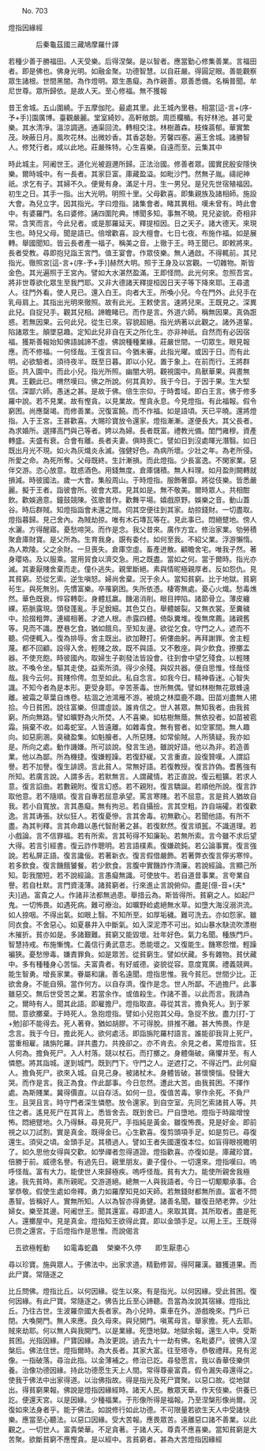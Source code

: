 ﻿　　No. 703

燈指因緣經

　　　　后秦龜茲國三藏鳩摩羅什譯


若種少善于勝福田。人天受樂。后得涅槃。是以智者。應當勤心修集善業。言福田者。即是佛也。佛身光明。如融金聚。功德智慧。以自莊嚴。得圓足眼。善能觀察眾生諸根。世間黑闇。為作燈明。眾生愚癡。為作親善。眾善悉備。名稱普聞。牟尼世尊。眾所歸依。是故人天。至心修福。無不獲報

昔王舍城。五山圍繞。于五摩伽陀。最處其里。此王城內里巷。相當[這-言+(序-予+手)]園廣博。臺觀嚴麗。堂室綺妙。高軒敞朗。周匝欄楯。有好林池。甚可愛樂。其水清凈。溫涼調適。通渠回流。轉相交注。林樹蕭森。枝條蓊郁。華實繁茂。映蔽日月。風吹花林。出微妙香。其香苾馚。芳馨四塞。遍王舍城。諸勝智人。修梵行者。咸以此地。莊嚴殊特。心生喜樂。自遠而至。云集其中

時此城主。阿阇世王。道化光被遐邇所歸。正法治國。修善者眾。國實民殷安隱快樂。爾時城中。有一長者。其家巨富。庫藏盈溢。如毗沙門。然無子胤。禱祀神祇。求乞有子。其婦不久。便覺有身。滿足十月。生一男兒。是兒先世宿殖福因。初生之日。其手一指。出大光明。明照十里。父母歡喜。即集親族及諸相師。施設大會。為兒立字。因其指光。字曰燈指。諸集會者。睹其異相。嘆未曾有。時此會中。有婆羅門。名曰婆修。誦四圍陀典。博聞多知。事無不曉。見兒姿貌。奇相非常。含笑而言。今此兒者。或是那羅延天。釋提桓因。日之天子。諸大德天。來現生也。時兒父母。聞是語已。倍增歡喜。設大檀會。七日七夜。布施作福。如是展轉。舉國聞知。皆云長者產一福子。稱美之音。上徹于王。時王聞已。即敕將來。長者受教。尋即抱兒詣王宮門。值王宴會。作眾伎樂。無人通啟。不得輒前。其兒指光。徹照宮[這-言+(序-予+手)]赫然大明。照于王身及以宮觀。一切雜物。斯皆金色。其光遍照于王宮內。譬如大水湛然盈滿。王即怪問。此光何來。忽照吾宮。將非世尊欲化眾生至我門耶。又非大德諸天釋提桓因日天子等下降來耶。王尋遣人。往門外看。使人見已。還入白王。向者大王。所喚小兒。今在門外。此兒手在乳母肩上。其指出光明來徹照。故有此光。王敕使言。速將兒來。王既見之。深異此兒。自捉兒手。觀其兒相。諦瞻睹已。而作是言。外道六師。稱無因果。真偽誑惑。若無因果。云何此兒。從生已來。容貌超絕。指光炳著以此觀之。諸外道輩。陷諸眾生。顛墜惡趣。定知此兒非自在天之所化生。亦非神祇。自然而有必因宿福。獲斯善報始知佛語誠諦不虛。佛說種種業緣。莊嚴世間。一切眾生。眼見報應。而不修福。一何怪哉。王復言曰。今猶未審。此指光曜。或因于日。而有此明。必欲驗者。須待夜半。既至日暮。即以小兒。置于象上。在前而行。王將群臣。共入園中。而此小兒。指光所照。幽闇大明。觀視園中。鳥獸華果。與晝無異。王觀此已。喟然嘆曰。佛之所說。何其真妙。我于今日。于因于果。生大堅信。深鄙六師。愚迷之甚。是故于佛。倍生宗仰。于時耆域。即白王言。佛于修多羅中說。若不見業。故有慳貪。以見業故。慳貪永息。今見燈指。有此福報。假令窮困。尚應罄竭。而修善業。況復富饒。而不作福。如是語頃。天已平曉。還將燈指。入于王宮。王甚歡喜。大賜珍寶放令還家。燈指漸漸。遂便長大。其父長者。為求婚所。選擇高門與己等者。娉以為婦。長者既富。禮教光備。閨門雍穆。資產轉盛。夫盛有衰。合會有離。長者夫妻。俱時喪亡。譬如日到沒處暉光潛翳。如日既出月光不現。如火為灰熾炎永滅。強健好色。為病所壞。少壯之年。為老所侵。所愛之命。為死所奪。父母既終。生計漸損。而此燈指。少長富逸。不閑家業。惡伴交游。恣心放意。耽惑酒色。用錢無度。倉庫儲積。無人料理。如月盈則闕轉就損減。時彼國法。歲一大會。集般周山。于時燈指。服飾奢靡。將從伎樂。皆悉嚴麗。擬于王者。詣彼會所。彼會大眾。見其如是。無不敬美。爾時眾人。共相酣飲。歡娛適意。鐘鼓競陳。弦歌普作。歡舞平場。嬉戲原野。娛樂之音。動山蓋谷。時后群賊。知燈指詣會未還之間。伺其空便往到其家。劫掠錢財。一切盡取。燈指暮歸。見己舍內。為賊劫掠。唯有木石塼瓦等在。見此事已。悶絕躄地。傍人水灑。方得醒寤。憂愁啼哭。而作是念。我父昔來。廣作方宜。修治家業。劬勞積聚倉庫財寶。是父所為。生育我身。覬有委付。如何至我。不紹父業。浮游懶惰。為人欺陵。父之余財。一旦喪失。倉庫空虛。畜產迸散。顧瞻舍宅。唯我子然。著身瓔珞。及以服乘。當用貿食以濟交急。用之既盡。當如之何。當于爾時。指光亦滅。其妻厭賤舍棄而走。僮仆逃失。親里斷絕。素與情昵極親厚者。反如怨仇。見其貧窮。恐從乞索。逆生嗔怒。婦尚舍棄。況于余人。當知貧窮。比于地獄。貧窮茍生。與死無別。先慣富樂。卒罹窮困。失所依憑。棲寄無處。憂心火熾。愁毒燋然。華色既衰。悴容轉彰。身體尪羸。饑渴消削。眼目押陷。諸節骨立。薄皮纏綶。筋脈露現。頭發蓬亂。手足銳細。其色艾白。舉體皴裂。又無衣裳。至糞穢中。拾掇粗弊。連綴相著。才遮人根。赤露四體。倚臥糞堆。復無席薦。諸親舊等。見而不識。歷巷乞食。猶如餓烏。至知友邊。欲從乞食。守門之人。遮而不聽。伺便輒入。復為排辱。舍主既出。欲加鞭打。俯僂曲躬。再拜謝罪。舍主輕蔑。都不回顧。設得入舍。輕賤之故。既不與語。又不敷座。與少飲食。撩擲盂器。不使充飽。時彼國內。取婦生子剃發法皆設會。往到會中望乞殘食。以輕賤故。不喚令坐。驅其走使。益索所須。得少余殘。與奴共器。便自思惟。怪哉怪哉。我今云何。貧賤伶俜。忽至如此。私自念言。如我今日。精神昏迷。心智失識。不知今者為是本形。更受身耶。辛苦荼毒。世所無偶。譬如林樹無花眾蜂遠離。被霜之草葉自燋卷。枯涸之池鴻雁不游。被燒之林糜鹿不趣。田苗刈盡無人捃拾。今日貧困。說往富樂。但謂虛談。誰肯信之。世人甚眾。無知我者。由我貧窮。所向無路。譬如曠野為火所焚。人不喜樂。如枯樹無蔭。無依投者。如苗被雹霜。捐棄不收。如毒蛇室。人皆遠離。如雜毒食。無有嘗者。如空冢間。無人趣向。如惡廁溷。臭穢盈集。如魁膾者。人所惡賤。如常偷賊。人所猜疑。我亦如是。所向之處。動作譏嫌。所可談說。發言生過。雖說好語。他以為非。若造善業。他以為鄙。所為機捷。復嫌輕躁。若復舒緩。又言重直。設復贊嘆。人謂諂譽。若不加譽。復生誹謗。言此貧人。常無好語。若復教授。復言詐偽。耆舊強有所知。若廣言說。人謂多舌。若默無言。人謂藏情。若正直說。復云粗獷。若求人意。復言諂曲。若數親附。復言幻惑。若不親附。復言驕誕。若順他所說。復言詐取他意。若不隨順。復言自專若屈意承望。罵言寒賤。若不屈意。言是貧人猶故自我。若小自寬放。言其愚癡。無有拘忌。若自攝撿。言其空粗。詐自端礭。若復歡逸。言其诪張。狀似狂人。若復憂慘。言其舍毒。初無歡心。若聞他語。有所不盡。為其判釋。言其命趣以愚代智耐著之甚。若復默然。復言頑嚚。不識道理。若小戲論。言不信罪福。若有所索。言其茍得不知廉恥。若無所索。言今雖不求后望大得。若言引經書。復云詐作聰明。若言語樸素。復嫌疏鈍。若公論事實。復言強說。若私屏正語。復言讒佞。若著新衣。復言假借嚴飾。若著弊衣復言儜劣寒悴。若多飲食。復言饑餓饕餐。若少飲食。言腹中實饑詐作清廉。若說經論。言顯己所知。彰我闇短。若不說經論。言愚癡無識。可使放牛。若自道昔事業。言夸業自譽。若自杜默。言門資淺薄。諸貧窮者。行來進止言說俯仰。盡是[億-音+(夫*夫)]過。富貴之人。作諸非法都無過患。舉措云為。斯皆得所。貧窮之人。如起尸鬼。一切怖畏。如遇死病。難可療治。如曠野崄處絕無水草。如墮大海沒溺洪流。如人捺咽。不得出氣。如眼上翳。不知所至。如厚垢穢。難可洗去。亦如怨家。雖同衣食。不舍惡心。如夏暴井入中斷氣。如入深泥滯不可出。如山暴水駃流吹漂樹木摧折。貧亦如是。多諸艱難。貧窮又能毀壞。壯年好色。氣力名聞。種族門戶。智慧持戒。布施慚愧。仁義信行勇武意志。悉能壞之。又復能生。饑寒怨憎。輕躁褊狹。憂愁慘毒。嫌責罪負。如是眾苦。從貧窮生。譬如伏藏。多有雜物。貧伏藏中。多有種種身心苦惱。夫富貴者。有好威德。姿貌從容。意度寬廣。禮義競興。能生智勇。增長家業。眷屬和讓。善名遠聞。燈指思惟。我今貧厄。世間少比。正欲舍身。不能自殞。當作何方。以自存濟。復作是念。世人所鄙。不過擔尸。此事雖惡交。無后世受苦之業。若當余作。或值殺生。作諸不善。以此而言。我請為之。爾時有人。聞其此語。即雇擔尸。燈指取直。尋從其言。擔負死人。到于冢間。意欲擲棄。于時死人。急抱燈指。譬如小兒抱其父母。急捉不放。盡力[打-丁+勉]卻不能得去。死人著脊。猶如胡膠。不可得脫。排推不離。甚大怖畏。作是念言。我于今日。擔此死人。欲何處活。即詣旃陀羅村語言。誰能卻我背上死尸。當重相雇。諸旃陀羅。詳共盡力。共挽卻之。亦不肯去。余見之者。罵燈指言。狂人何為。擔負死尸。入人村落。競以杖石。而打擲之。身體傷破。痛懼并至。有人憐愍。將其詣城。遂到城門。既到門下。守門之人。逆遮打之。不得近門。此何癡人。擔負死尸。欲來入城。自見己身。被諸杖木。身體皆破。甚懷懊惱。發聲大哭。而作是言。我正為食。作此鄙事。今日忽然。遭此大苦。由我貧困。不擇作處。為斯賤業。冀得價直。以自存活。如何一旦。復值苦毒。寧作余死。不負尸生。且哭且言。時守門者深生憐愍。放令還家。到自空室。先同乞索諸貧人等。共住之者。遙見死尸在其背上。悉皆舍去。既到舍已。尸自墮地。燈指于時踰增惶怖。悶絕躄地。久乃得穌。尋見死尸。手指純是黃金。雖復怖畏。見是好金。即前視之以刀試割。實是真金。既得金已。心生歡喜。復剪頭項手足。如是剪已。尋復還生。須臾之頃。金頭手足。其積過人。譬如王者失國還復本位。如盲得眼視瞻明了。如久思他女得與交歡。如學禪者忽得道證。燈指歡喜。亦復如是。庫藏珍寶。倍勝于前。威德名譽。有過先日。親里朋友。妻子僮仆。一切還來。燈指嘆曰。嗚呼怪哉。富有大力。能使世人來歸極疾。嗚呼怪哉。貧有大力。能使所親舍我極速。我先貧時。素所親昵。交游道絕。總無一人與我語者。今日一切颙颙承事。合掌恭敬。假使生處如帝釋。勇力如羅摩知見如天師。若無錢財都無所直。富者不問愚智。皆稱好人。實無所知。人以為智亦得勇健。諸善名聞。雖復丑陋老弊。少壯婦女。樂至其邊。阿阇世王。聞其還富。尋即遣人。來取其寶。其所取者。盡是死人。還擲屋中。見是真金。燈指知王欲得此寶。即以金頭手足。以用上王。王既得已赍之還宮。于后燈指作是思惟。而說偈言

　五欲極輕動　　如電毒蛇蟲
　榮樂不久停　　即生厭患心　

尋以珍寶。施與眾人。于佛法中。出家求道。精勤修習。得阿羅漢。雖獲道果。而此尸寶。常隨逐之

比丘問佛。燈指比丘。以何因緣。從生以來。有是指光。以何因緣。受此貧困。復何因緣。有此尸寶。常隨逐之。佛告比丘至心諦聽。吾當為汝說其宿緣。燈指比丘。乃往古世。生波羅奈國大長者家。為小兒時。乘車在外。游戲晚來。門戶已閉。大喚開門。無人來應。良久母來。與兒開門。嗔罵母言。舉家擔。死人去耶。賊來劫耶。何以無人與我開門。以是業緣。死墮地獄。地獄余報。還生人中。受斯貧困。光指因緣。尸寶因緣。為汝更說。過去九十一劫有佛。名毗婆尸。彼佛入涅槃后。佛法住世。燈指爾時。為大長者。其家大富。往至塔寺。恭敬禮拜。見有泥像。一指破落。尋治此指。以金薄補之。修治已訖。尋發愿言。我以香華伎樂供養。治像功德因緣。持此功德愿生天上人間。常得尊豪富貴。假令漏失尋還得之。使我于佛法中出家得道。以治佛指故。得是指光及死尸寶聚。以惡口故。從地獄出。得貧窮果報。佛說是燈指因緣經時。諸天人民。散眾天華。作天伎樂。供養已訖。便還天宮。以是因緣。少種福業。于形像所得是福報。乃至涅槃形像尚爾。況復如來法身者乎。能于佛法。如說修行如此功德。不可限量若欲生天人中受諸快樂。應當至心聽法。以惡口因緣。受大苦報。應畏眾苦。遠離惡口諸不善業。以此觀之。一切世人。富貴榮華。不足貪著。于諸人天。尊貴不應喜樂。當知貧窮是大苦聚。欲斷貧窮不應慳貪。是以經中。言貧窮者。甚為大苦燈指因緣經
